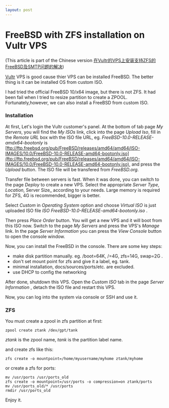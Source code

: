 ```yaml
---
layout: post
---
```

FreeBSD with ZFS installation on Vultr VPS
===========

\(This article is part of the Chinese version [在Vultr的VPS上安装支持ZFS的FreeBSD及SMTP问题的解决](http://blog.csdn.net/raptor/article/details/39854397)\)

[Vultr](http://www.vultr.com/?ref=6811567) VPS is good cause thier VPS can be installed FreeBSD. The better thing is it can be installed OS from custom ISO.

I had tried the official FreeBSD 10/x64 image, but there is not ZFS. It had been fail when I tried to resize partition to create a ZPOOL. Fortunately,however, we can also install a FreeBSD from custom ISO.

### Installation

At first, Let's login the Vultr customer's panel. At the bottom of tab page _My Servers_, you will find the _My ISOs_ link, click into the page _Upload Iso_, fill in the _Remote URL_ box with the ISO file URL, eg. _FreeBSD-10.0-RELEASE-amdx64-bootonly_ is [ftp://ftp.freebsd.org/pub/FreeBSD/releases/amd64/amd64/ISO-IMAGES/10.0/FreeBSD-10.0-RELEASE-amd64-bootonly.iso](ftp://ftp.freebsd.org/pub/FreeBSD/releases/amd64/amd64/ISO-IMAGES/10.0/FreeBSD-10.0-RELEASE-amd64-bootonly.iso), and press the _Upload_ button. The ISO file will be transfered from _FreeBSD.org_.

Transfer file between servers is fast. When it was done, you can switch to the page _Deploy_ to create a new VPS. Select the appropriate _Server Type_, _Location_, Server Size_ according to your needs. Large memory is required for ZFS, 4G is recommended, bigger is better.

Select _Custom_ in _Operating System_ option and choose _Virtual ISO_ is just uploaded ISO file _ISO_ _FreeBSD-10.0-RELEASE-amd64-bootonly.iso_ .

Then press _Place Order_ button. You will get a new VPS and it will boot from this ISO now. Switch to the page _My Servers_ and press the VPS's _Manage_ link. In the page _Server Information_ you can press the _View Console_ button to open the console window.

Now, you can install the FreeBSD in the console. There are some key steps:

* make disk partition manually. eg. /boot=64K, /=4G, zfs=14G, swap=2G .
* don't set mount point for zfs and give it a label, eg. tank.
* minimal installation, docs/sources/ports/etc. are excluded.
* use DHCP to config the networking

After done, shutdown this VPS. Open the _Custom ISO_ tab in the page _Server Information_ , detach the ISO file and restart this VPS.

Now, you can log into the system via console or SSH and use it.

### ZFS

You must create a zpool in zfs partition at first:

```
zpool create ztank /dev/gpt/tank
```

_ztank_ is the zpool name, _tank_ is the partition label name.

and create zfs like this:

```
zfs create -o mountpoint=/home/myusername/myhome ztank/myhome
```

or create a zfs for ports:

```
mv /usr/ports /usr/ports_old
zfs create -o mountpoint=/usr/ports -o compression=on ztank/ports
mv /usr/ports_old/* /usr/ports
rmdir /usr/ports_old
```

Enjoy it.
